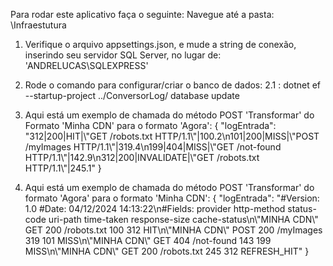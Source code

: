 Para rodar este aplicativo faça o seguinte:
Navegue até a pasta: \Infraestutura
1. Verifique o arquivo appsettings.json, e mude a string de conexão, inserindo seu servidor SQL Server, no lugar de: 'ANDRELUCAS\\SQLEXPRESS'
2. Rode o comando para configurar/criar o banco de dados:
   2.1 : dotnet ef --startup-project ../ConversorLog/ database update

3. Aqui está um exemplo de chamada do método POST 'Transformar' do Formato 'Minha CDN' para o formato 'Agora':
{ "logEntrada": "312|200|HIT|\\"GET /robots.txt HTTP/1.1\\"|100.2\n101|200|MISS|\\"POST /myImages HTTP/1.1\\"|319.4\n199|404|MISS|\\"GET /not-found HTTP/1.1\\"|142.9\n312|200|INVALIDATE|\\"GET /robots.txt HTTP/1.1\\"|245.1" }

4. Aqui está um exemplo de chamada do método POST 'Transformar' do formato 'Agora' para o formato 'Minha CDN':
{
  "logEntrada": "#Version: 1.0 #Date: 04/12/2024 14:13:22\n#Fields: provider http-method status-code uri-path time-taken response-size cache-status\n\\"MINHA CDN\\" GET 200 /robots.txt 100 312 HIT\n\\"MINHA CDN\\" POST 200 /myImages 319 101 MISS\n\\"MINHA CDN\\" GET 404 /not-found 143 199 MISS\n\\"MINHA CDN\\" GET 200 /robots.txt 245 312 REFRESH_HIT"
}
